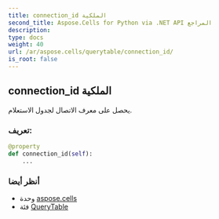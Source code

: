 ```yaml
---
title: connection_id الملكية
second_title: Aspose.Cells for Python via .NET API المراجع
description:
type: docs
weight: 40
url: /ar/aspose.cells/querytable/connection_id/
is_root: false
---
```

##  connection_id الملكية

يحصل على معرف الاتصال لجدول الاستعلام.
###  تعريف:
```python
@property
def connection_id(self):
    ...
```

###  أنظر أيضا
* وحدة [aspose.cells](../../)
* فئة [QueryTable](/cells/python-net/ar/aspose.cells/querytable)
